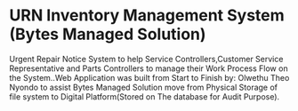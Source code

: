 # URN Inventory Management System (Bytes Managed Solution)


Urgent Repair Notice System to help Service Controllers,Customer Service Representative and Parts Controllers to manage their Work Process Flow on the System..Web Application was built from Start to Finish by: Olwethu Theo Nyondo to assist Bytes Managed Solution move from Physical Storage of file system to Digital Platform(Stored on The database for Audit Purpose).
